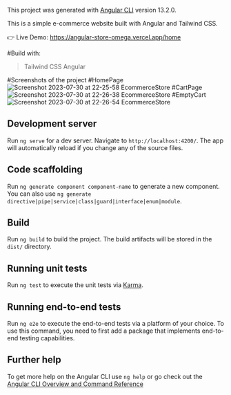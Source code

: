 
This project was generated with [Angular CLI](https://github.com/angular/angular-cli) version 13.2.0.

This is a simple e-commerce website built with Angular and Tailwind CSS. 

👉 Live Demo: https://angular-store-omega.vercel.app/home

#Build with:
>Tailwind CSS
>Angular

#Screenshots of the project
#HomePage
![Screenshot 2023-07-30 at 22-25-58 EcommerceStore](https://github.com/parikshit-sh/Angular-store/assets/116868093/da23a16a-f36a-4e9e-9b30-edbd0ff69338)
#CartPage
![Screenshot 2023-07-30 at 22-26-38 EcommerceStore](https://github.com/parikshit-sh/Angular-store/assets/116868093/4025401a-b847-460b-bc44-7cd9169cf7bb)
#EmptyCart
![Screenshot 2023-07-30 at 22-26-54 EcommerceStore](https://github.com/parikshit-sh/Angular-store/assets/116868093/9cfccc91-5596-461a-b2a9-8d31565249bc)


## Development server

Run `ng serve` for a dev server. Navigate to `http://localhost:4200/`. The app will automatically reload if you change any of the source files.

## Code scaffolding

Run `ng generate component component-name` to generate a new component. You can also use `ng generate directive|pipe|service|class|guard|interface|enum|module`.

## Build

Run `ng build` to build the project. The build artifacts will be stored in the `dist/` directory.

## Running unit tests

Run `ng test` to execute the unit tests via [Karma](https://karma-runner.github.io).

## Running end-to-end tests

Run `ng e2e` to execute the end-to-end tests via a platform of your choice. To use this command, you need to first add a package that implements end-to-end testing capabilities.

## Further help

To get more help on the Angular CLI use `ng help` or go check out the [Angular CLI Overview and Command Reference](https://angular.io/cli) 
